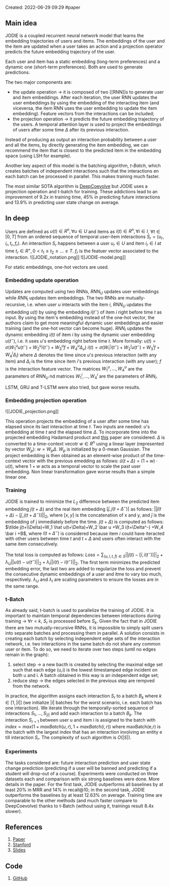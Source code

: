 Created: 2022-06-29 09:29
#paper

## Main idea
JODIE is a coupled recurrent neural network model that learns the embedding trajectories of users and items. The embeddings of the user and the item are updated when a user takes an action and a projection operator predicts the future embedding trajectory of the user.

Each user and item has a static embedding (long-term preferences) and a dynamic one (short-term preferences). Both are used to generate predictions.

The two major components are:
- the update operation -> it is composed of two [[RNN]]s to generate user and item embeddings. After each iteration, the user RNN updates the user embeddings by using the embedding of the interacting item (and viceversa, the item RNN uses the user embedding to update the item embedding). Feature vectors from the interactions can be included;
- the projection operation -> it predicts the future embedding trajectory of the users. A temporal attention layer is used to project the embeddings of users after some time $\Delta$ after its previous interaction.

Instead of producing as output an interaction probability between a user and all the items, by directly generating the item embedding, we can recommend the item that is closest to the predicted item in the embedding space (using LSH for example).

Another key aspect of this model is the batching algorithm, *t-Batch*, which creates batches of independent interactions such that the interactions en each batch can be processed in parallel. This makes training much faster.

The most similar SOTA algorithm is [DeepCoevolve](https://arxiv.org/pdf/1609.03675.pdf) but JODIE uses a projection operation and t-batch for training. These addictions lead to an improvement of 9.2x in training time, 45% in predicting future interactions and 13.9% in predicting user state change on average.

## In deep
Users are defined as $u(t) \in R^n, \forall u \in U$ and items as $i(t) \in R^n, \forall i \in I$, $\forall t \in [0,T]$ from an ordered sequence of temporal user-item interactions $S_r=(u_r,i_r,t_r,f_r)$. An interaction $S_r$ happens between a user $u_r \in U$ and item $i_r \in I$ at time $t_r \in R^+, 0 < t_1 \leq t_2 \leq ... \leq T$. $f_r$ is the featuer vector associated to the interaction.
![[JODIE_notation.png]]
![[JODIE-model.png]]

For static embeddings, one-hot vectors are used.

### Embedding update operation
Updates are computed using two RNNs, $RNN_U$ updates user embeddings while $RNN_I$ updates item embeddings.
The two RNNs are mutually-recursive, i.e. when user *u* interacts with the item *i*, $RNN_U$ updates the embedding *u(t)* by using the embedding $i(t^-)$ of item *i* right before time *t* as input.
By using the item's embedding instead of the one-hot vector, the authors claim to get more meaningful dynamic user embeddings and easier training (and the one-hot vector can become huge). $RNN_I$ updates the dynamic embedding *i(t)* of item *i* by using the dynamic user embedding $u(t^-)$, i.e. it uses *u*'s embedding right before time *t*. More formally:
$u(t)= \sigma(W^u_1 u(t^-)+W^u_2 i(t^-) +W^u_3 f +W^u_4 \Delta_u)$
$i(t)=\sigma(W^i_1 i(t^-) + W^i_2 u(t^-) + W^i_3 f + W^i_4 \Delta_i)$
where $\Delta$ denotes the time since *u*'s previous interaction (with any item) and $\Delta_i$ is the time since item *i*'s previous interaction (with any user); *f* is the interaction feature vector. The matrices $W^u_1,...,W^u_4$ are the parameters of $RNN_U$ nd matrices $W^i_1,...,W^i_4$ are the parameters of $RNN_I$.

LSTM, GRU and T-LSTM were also tried, but gave worse results.

### Embedding projection operation
![[JODIE_projection.png]]

This operation projects the embedding of a user after some time has elapsed since its last interaction at time *t*. 
Two inputs are needed: *u*'s embedding at time *t* and the elapsed time $\Delta$.
To incorporate time into the projected embedding Hadamard product and [this](https://static.googleusercontent.com/media/research.google.com/it//pubs/archive/46488.pdf) paper are considered. $\Delta$ is converted to a time-context vecotr $w \in R^n$ using a linear layer (represented by vector $W_p$): $w=W_p\Delta$. $W_p$ is initialized by a 0-mean Gaussian. The project embedding is then obtained as an element-wise product of the time-context vector with the previous emedding as follows: $\hat u(t+\Delta)=(1+w)\cdot u(t)$, where $1+w$ acts as a temporal vector to scale the past user embedding.
Non linear transformation gave worse results than a simple linear one.

### Training
JODIE is trained to minimize the $L_2$ difference between the predicted item embedding $\tilde j(t+\Delta)$ and the real item embedding $[\bar j,j(t+\Delta^-)]$ as follows: $|| \tilde j(t+\Delta)-[\bar j,j(t+\Delta^-)]||_2$, where $[x,y]$ is the concatenation of x and y, and $\bar j$ is the embedding of j immediately before the time.
$\tilde j(t+\Delta)$ is computed as follows: $\tilde j(t+\\Delta)=W_1 \hat u(t+\Delta)+W_2 \bar u +W_3 i(t+\Delta^-) +W_4 \bar i +B$, where $i(t+\Delta^-)$ is considered because item *i* could have iteracted with other users between time *t* and $t+ \Delta$ and users often interact with the same item consecutively.

The total loss is computed as follows: $Loss = \sum_{(u,i,t,f) \in S} ||\tilde j(t)-[\bar i, i(t^-)]||_2 + \lambda_U||u(t)-u(t^-)||_2 + \lambda_I||i(t)-i(t^-)||_2$. The first term minimizes the predicted embedding error, the last two are added to regularize the loss and prevent the consecutive dynamic embeddings of a user and itme to vary too much, respectively. $\lambda_U$ and $\lambda_I$ are scaling parameters to ensure the losses are in the same range.

### t-Batch
As already said, t-batch is used to parallelize the training of JODIE. It is important to maintain temporal dependencies between interactions during training -> $\forall r < k$, $S_r$ is processed before $S_k$.
Given the fact that in JODIE there are two mutually-recursive RNNs, it is impossible to simply split users into separate batches and processing them in parallel. A solution consists in creating each batch by selecting independent edge sets of the interaction network, i.e. two interactions in the same batch do not share any common user or item. To do so, we need to iterate over two steps (until no edges remain in the graph):
1. select step -> a new bacth is created by selecting the maximal edge set such that each edge (u,i) is the lowest timestamped edge incident on both u and i. A batch obtained in this way is an independent edge set;
2. reduce step -> the edges selected in the previous step are rempved from the network.

In practice, the algorithm assigns each interaction $S_r$ to a batch $B_k$ where $k \in [1, |I|]$ (we initialize $|I|$ batches for the worst scenario, i.e. each batch has one interaction). We iterate through the temporally-sorted sequence of interactions $S_1,...,S_{|I|}$ and add each interaction to a batch $B_k$. The interaction $S_{r+1}$ between user u and item i is assigned to the batch with $index = max(1+maxBatch(u,r), 1+maxBatch(i,r))$ where maxBatch(e,r) is the batch with the largest index that has an interaction involving an entity e till interaction $S_r$.
The complexity of such algorithm is $O(|S|)$.

### Experiments
The tasks considered are: future interaction prediction and user state change prediction (predicting if a user will be banned and predicting if a student will drop-out of a course).
Experiments were conducted on three datasets each and comparison with six strong baselines were done.
More details in the paper.
For the first task, JODIE outperforms all baselines by at least 20% in MRR and  14% in  recall@10; in the second task, JODIE outperforms the baselines by at least 12.63% on average.
Training time are comparable to the other methods (and much faster compare to DeepCoevolve) thanks to t-Batch (without using it, trainings result 8.4x slower).

## References
1. [Paper](https://arxiv.org/pdf/1908.01207.pdf)
2. [Stanford](https://snap.stanford.edu/jodie/)
3. [Slides](https://cs.stanford.edu/~srijan/pubs/jodie-kdd2019-slides.pdf)

## Code
1. [GitHub](https://github.com/srijankr/jodie/?utm_source=catalyzex.com)
